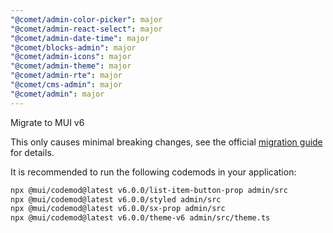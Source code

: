 ```yaml
---
"@comet/admin-color-picker": major
"@comet/admin-react-select": major
"@comet/admin-date-time": major
"@comet/blocks-admin": major
"@comet/admin-icons": major
"@comet/admin-theme": major
"@comet/admin-rte": major
"@comet/cms-admin": major
"@comet/admin": major
---
```


Migrate to MUI v6

This only causes minimal breaking changes, see the official [migration guide](https://mui.com/material-ui/migration/upgrade-to-v6/) for details.

It is recommended to run the following codemods in your application:

```sh
npx @mui/codemod@latest v6.0.0/list-item-button-prop admin/src
npx @mui/codemod@latest v6.0.0/styled admin/src
npx @mui/codemod@latest v6.0.0/sx-prop admin/src
npx @mui/codemod@latest v6.0.0/theme-v6 admin/src/theme.ts
```
